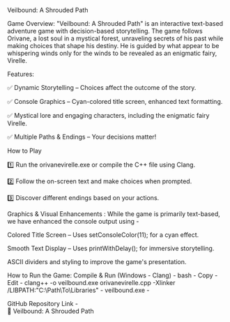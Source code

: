 Veilbound: A Shrouded Path

Game Overview: 
"Veilbound: A Shrouded Path" is an interactive text-based adventure game with decision-based storytelling. The game follows Orivane, a lost soul in a mystical forest, unraveling secrets of his past while making choices that shape his destiny. He is guided by what appear to be whispering winds only for the winds to be revealed as an enigmatic fairy, Virelle.

Features:

✅ Dynamic Storytelling – Choices affect the outcome of the story.

✅ Console Graphics – Cyan-colored title screen, enhanced text formatting.

✅ Mystical lore and engaging characters, including the enigmatic fairy Virelle.

✅ Multiple Paths & Endings – Your decisions matter!


How to Play

1️⃣ Run the orivanevirelle.exe or compile the C++ file using Clang.

2️⃣ Follow the on-screen text and make choices when prompted.

3️⃣ Discover different endings based on your actions.


Graphics & Visual Enhancements : While the game is primarily text-based, we have enhanced the console output using - 

Colored Title Screen – Uses setConsoleColor(11); for a cyan effect.

Smooth Text Display – Uses printWithDelay(); for immersive storytelling.

ASCII dividers and styling to improve the game's presentation.



How to Run the Game: 
Compile & Run (Windows - Clang) - 
bash - 
Copy - 
Edit - 
clang++ -o veilbound.exe orivanevirelle.cpp -Xlinker /LIBPATH:"C:\Path\To\Libraries" - 
veilbound.exe - 


GitHub Repository Link  -    
🔗 Veilbound: A Shrouded Path
